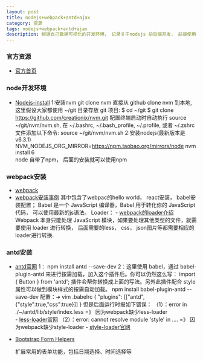 ```yaml
---
layout: post
title: nodejs+webpack+antd+ajax
category: 资源
tags: nodejs+webpack+antd+ajax
description: 根据自己数据可视化的开发环境， 记录关于nodejs 前后端开发， 前端使用reactjs， 后端使用nodejs - koa， 数据交互使用ajax.
---
```


### 官方资源

- [官方首页](http://twitter.github.io/bootstrap/)
  
### node开发环境

- [Nodejs-install](http://www.kancloud.cn/summer/nodejs-install/71975)
  1:安装nvm
  git clone nvm
  直接从 github clone nvm 到本地, 这里假设大家都使用 ~/git 目录存放 git 项目:
  $ cd ~/git
  $ git clone https://github.com/creationix/nvm.git
  配置终端启动时自动执行 source ~/git/nvm/nvm.sh,
  在 ~/.bashrc, ~/.bash_profile, ~/.profile, 或者 ~/.zshrc 文件添加以下命令:
  source ~/git/nvm/nvm.sh
  2:安装nodejs(最新版本是v6.3.1)
  NVM_NODEJS_ORG_MIRROR=https://npm.taobao.org/mirrors/node nvm install 6  
  node 自带了npm， 后面的安装就可以使用npm

### webpack安装
- [webpack](https://github.com/webpack/webpack)
- [webpack安装事例](https://www.codementor.io/reactjs/tutorial/beginner-guide-setup-reactjs-environment-npm-babel-6-webpack)
  其中包含了webpac的hello world， react安装， babel安装配置；
  Babel 是一个 JavaScript 编译器，Babel 用于转化你的 JavaScript 代码， 可以使用最新的js语法。
  Loader： - [webpack的loader介绍](http://zhaoda.net/webpack-handbook/loader.html)
          Webpack 本身只能处理 JavaScript 模块，如果要处理其他类型的文件，就需要使用 loader 进行转换， 后面需要的less， css， json图片等都需要相应的loader进行转换.

### antd安装
- [antd官网](http://ant.design/)
  1： npm install antd --save-dev
  2：这里使用 babel，通过 babel-plugin-antd 来进行按需加载，加入这个插件后。你可以仍然这么写：
    import { Button } from 'antd';
    插件会帮你转换成上面的写法。另外此插件配合 style 属性可以做到模块样式的按需自动加载。
    npm install babel-plugin-antd --save-dev
    配置：➜ vim .babelrc 
    {
      "plugins": [["antd", {"style":true,"css":true}]]
    }
    但是后面运行时报如下错误：
      （1）：error in ./~/antd/lib/style/index.less  =》  因为webpack缺少less-loader                 
        - [less-loader官网](https://fakefish.github.io/react-webpack-cookbook/Loading-LESS-or-SASS.html ) 
      （2）：error: cannot resolve module 'style' in ....   =》 因为webpack缺少style-loader
        - [style-loader官网](https://github.com/webpack/style-loader )

  

- [Bootstrap Form Helpers](http://vincentlamanna.com/BootstrapFormHelpers/index.html)

  扩展常用的表单功能，包括日期选择、时间选择等


